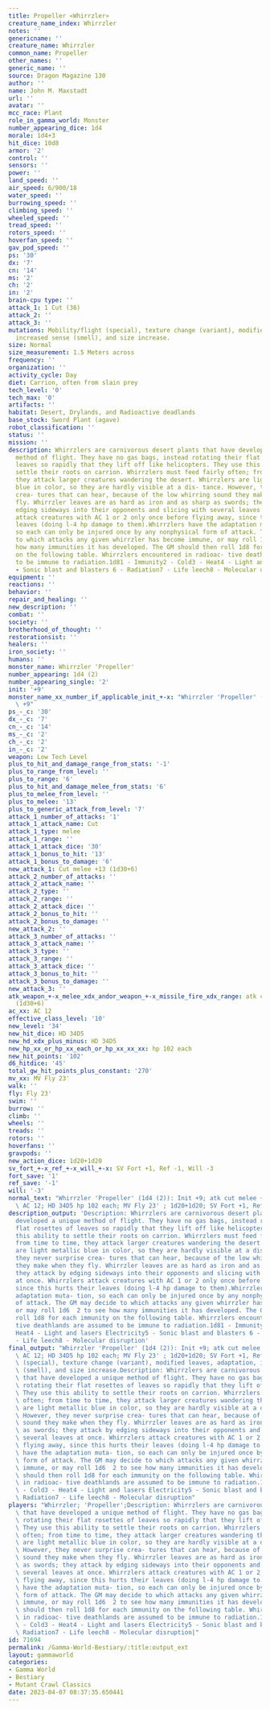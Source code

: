 ```yaml
---
title: Propeller «Whirrzler»
creature_name_index: Whirrzler
notes: ''
genericname: ''
creature_name: Whirrzler
common_name: Propeller
other_names: ''
generic_name: ''
source: Dragon Magazine 130
author: ''
name: John M. Maxstadt
url: ''
avatar: ''
mcc_race: Plant
role_in_gamma_world: Monster
number_appearing_dice: 1d4
morale: 1d4+3
hit_dice: 10d8
armor: '2'
control: ''
sensors: ''
power: ''
land_speed: ''
air_speed: 6/900/18
water_speed: ''
burrowing_speed: ''
climbing_speed: ''
wheeled_speed: ''
tread_speed: ''
rotors_speed: ''
hoverfan_speed: ''
gav_pod_speed: ''
ps: '30'
dx: '7'
cn: '14'
ms: '2'
ch: '2'
in: '2'
brain-cpu type: ''
attack_1: 1 Cut (36)
attack_2: ''
attack_3: ''
mutations: Mobility/flight (special), texture change (variant), modified leaves, adaptation,
  increased sense (smell), and size increase.
size: Normal
size_measurement: 1.5 Meters across
frequency: ''
organization: ''
activity_cycle: Day
diet: Carrion, often from slain prey
tech_level: '0'
tech_max: '0'
artifacts: ''
habitat: Desert, Drylands, and Radioactive deadlands
base_stock: Sword Plant (agave)
robot_classification: ''
status: ''
mission: ''
description: Whirrzlers are carnivorous desert plants that have developed a unique
  method of flight. They have no gas bags, instead rotating their flat rosettes of
  leaves so rapidly that they lift off like helicopters. They use this ability to
  settle their roots on carrion. Whirrzlers must feed fairly often; from time to time,
  they attack larger creatures wandering the desert. Whirrzlers are light metallic
  blue in color, so they are hardly visible at a dis- tance. However, they never surprise
  crea- tures that can hear, because of the low whirring sound they make when they
  fly. Whirrzler leaves are as hard as iron and as sharp as swords; they attack by
  edging sideways into their opponents and slicing with several leaves at once. Whirrzlers
  attack creatures with AC 1 or 2 only once before flying away, since this hurts their
  leaves (doing l-4 hp damage to them).Whirrzlers have the adaptation muta- tion,
  so each can only be injured once by any nonphysical form of attack. The GM may decide
  to which attacks any given whirrzler has become immune, or may roll 1d6  2 to see
  how many immunities it has developed. The GM should then roll 1d8 for each immunity
  on the following table. Whirrzlers encountered in radioac- tive deathlands are assumed
  to be immune to radiation.1d81 - Immunity2 - Cold3 - Heat4 - Light and lasers Electricity5
  - Sonic blast and blasters 6 - Radiation7 - Life leech8 - Molecular disruption
equipment: ''
reactions: ''
behavior: ''
repair_and_healing: ''
new_description: ''
combat: ''
society: ''
brotherhood_of_thought: ''
restorationsist: ''
healers: ''
iron_society: ''
humans: ''
monster_name: Whirrzler 'Propeller'
number_appearing: 1d4 (2)
number_appearing_single: '2'
init: '+9'
monster_name_xx_number_if_applicable_init_+-x: "Whirrzler 'Propeller' (1d4 (2)): Init\
  \ +9"
ps_-_c: '30'
dx_-_c: '7'
cn_-_c: '14'
ms_-_c: '2'
ch_-_c: '2'
in_-_c: '2'
weapon: Low Tech Level
plus_to_hit_and_damage_range_from_stats: '-1'
plus_to_range_from_level: ''
plus_to_range: '6'
plus_to_hit_and_damage_melee_from_stats: '6'
plus_to_melee_from_level: ''
plus_to_melee: '13'
plus_to_generic_attack_from_level: '7'
attack_1_number_of_attacks: '1'
attack_1_attack_name: Cut
attack_1_type: melee
attack_1_range: ''
attack_1_attack_dice: '30'
attack_1_bonus_to_hit: '13'
attack_1_bonus_to_damage: '6'
new_attack_1: Cut melee +13 (1d30+6)
attack_2_number_of_attacks: ''
attack_2_attack_name: ''
attack_2_type: ''
attack_2_range: ''
attack_2_attack_dice: ''
attack_2_bonus_to_hit: ''
attack_2_bonus_to_damage: ''
new_attack_2: ''
attack_3_number_of_attacks: ''
attack_3_attack_name: ''
attack_3_type: ''
attack_3_range: ''
attack_3_attack_dice: ''
attack_3_bonus_to_hit: ''
attack_3_bonus_to_damage: ''
new_attack_3: ''
atk_weapon_+-x_melee_xdx_andor_weapon_+-x_missile_fire_xdx_range: atk cut melee +13
  (1d30+6)
ac_xx: AC 12
effective_class_level: '10'
new_level: '34'
new_hit_dice: HD 34D5
new_hd_xdx_plus_minus: HD 34D5
new_hp_xx_or_hp_xx_each_or_hp_xx_xx_xx: hp 102 each
new_hit_points: '102'
d6_hitdice: '45'
total_gw_hit_points_plus_constant: '270'
mv_xx: MV Fly 23'
walk: ''
fly: Fly 23'
swim: ''
burrow: ''
climb: ''
wheels: ''
treads: ''
rotors: ''
hoverfans: ''
gravpods: ''
new_action_dice: 1d20+1d20
sv_fort_+-x_ref_+-x_will_+-x: SV Fort +1, Ref -1, Will -3
fort_save: '1'
ref_save: '-1'
will: '-3'
normal_text: "Whirrzler 'Propeller' (1d4 (2)): Init +9; atk cut melee +13 (1d30+6);\
  \ AC 12; HD 34D5 hp 102 each; MV Fly 23' ; 1d20+1d20; SV Fort +1, Ref -1, Will -3"
description_output: 'Description: Whirrzlers are carnivorous desert plants that have
  developed a unique method of flight. They have no gas bags, instead rotating their
  flat rosettes of leaves so rapidly that they lift off like helicopters. They use
  this ability to settle their roots on carrion. Whirrzlers must feed fairly often;
  from time to time, they attack larger creatures wandering the desert. Whirrzlers
  are light metallic blue in color, so they are hardly visible at a dis- tance. However,
  they never surprise crea- tures that can hear, because of the low whirring sound
  they make when they fly. Whirrzler leaves are as hard as iron and as sharp as swords;
  they attack by edging sideways into their opponents and slicing with several leaves
  at once. Whirrzlers attack creatures with AC 1 or 2 only once before flying away,
  since this hurts their leaves (doing l-4 hp damage to them).Whirrzlers have the
  adaptation muta- tion, so each can only be injured once by any nonphysical form
  of attack. The GM may decide to which attacks any given whirrzler has become immune,
  or may roll 1d6  2 to see how many immunities it has developed. The GM should then
  roll 1d8 for each immunity on the following table. Whirrzlers encountered in radioac-
  tive deathlands are assumed to be immune to radiation.1d81 - Immunity2 - Cold3 -
  Heat4 - Light and lasers Electricity5 - Sonic blast and blasters 6 - Radiation7
  - Life leech8 - Molecular disruption'
final_output: "Whirrzler 'Propeller' (1d4 (2)): Init +9; atk cut melee +13 (1d30+6);\
  \ AC 12; HD 34D5 hp 102 each; MV Fly 23' ; 1d20+1d20; SV Fort +1, Ref -1, Will -3Mobility/flight\
  \ (special), texture change (variant), modified leaves, adaptation, increased sense\
  \ (smell), and size increase.Description: Whirrzlers are carnivorous desert plants\
  \ that have developed a unique method of flight. They have no gas bags, instead\
  \ rotating their flat rosettes of leaves so rapidly that they lift off like helicopters.\
  \ They use this ability to settle their roots on carrion. Whirrzlers must feed fairly\
  \ often; from time to time, they attack larger creatures wandering the desert. Whirrzlers\
  \ are light metallic blue in color, so they are hardly visible at a dis- tance.\
  \ However, they never surprise crea- tures that can hear, because of the low whirring\
  \ sound they make when they fly. Whirrzler leaves are as hard as iron and as sharp\
  \ as swords; they attack by edging sideways into their opponents and slicing with\
  \ several leaves at once. Whirrzlers attack creatures with AC 1 or 2 only once before\
  \ flying away, since this hurts their leaves (doing l-4 hp damage to them).Whirrzlers\
  \ have the adaptation muta- tion, so each can only be injured once by any nonphysical\
  \ form of attack. The GM may decide to which attacks any given whirrzler has become\
  \ immune, or may roll 1d6  2 to see how many immunities it has developed. The GM\
  \ should then roll 1d8 for each immunity on the following table. Whirrzlers encountered\
  \ in radioac- tive deathlands are assumed to be immune to radiation.1d81 - Immunity2\
  \ - Cold3 - Heat4 - Light and lasers Electricity5 - Sonic blast and blasters 6 -\
  \ Radiation7 - Life leech8 - Molecular disruption"
players: "Whirrzler; 'Propeller';Description: Whirrzlers are carnivorous desert plants\
  \ that have developed a unique method of flight. They have no gas bags, instead\
  \ rotating their flat rosettes of leaves so rapidly that they lift off like helicopters.\
  \ They use this ability to settle their roots on carrion. Whirrzlers must feed fairly\
  \ often; from time to time, they attack larger creatures wandering the desert. Whirrzlers\
  \ are light metallic blue in color, so they are hardly visible at a dis- tance.\
  \ However, they never surprise crea- tures that can hear, because of the low whirring\
  \ sound they make when they fly. Whirrzler leaves are as hard as iron and as sharp\
  \ as swords; they attack by edging sideways into their opponents and slicing with\
  \ several leaves at once. Whirrzlers attack creatures with AC 1 or 2 only once before\
  \ flying away, since this hurts their leaves (doing l-4 hp damage to them).Whirrzlers\
  \ have the adaptation muta- tion, so each can only be injured once by any nonphysical\
  \ form of attack. The GM may decide to which attacks any given whirrzler has become\
  \ immune, or may roll 1d6  2 to see how many immunities it has developed. The GM\
  \ should then roll 1d8 for each immunity on the following table. Whirrzlers encountered\
  \ in radioac- tive deathlands are assumed to be immune to radiation.1d81 - Immunity2\
  \ - Cold3 - Heat4 - Light and lasers Electricity5 - Sonic blast and blasters 6 -\
  \ Radiation7 - Life leech8 - Molecular disruption|"
id: 71694
permalink: /Gamma-World-Bestiary/:title:output_ext
layout: gammaworld
categories:
- Gamma World
- Bestiary
- Mutant Crawl Classics
date: 2023-04-07 08:37:35.650441
---
```

